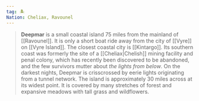 ```yaml
---
tag: 🏝️
Nation: Cheliax, Ravounel
---
```

> **Deepmar** is a small coastal island 75 miles from the mainland of [[Ravounel]]. It is only a short boat ride away from the city of [[Vyre]] on [[Vyre Island]]. The closest coastal city is [[Kintargo]]. Its southern coast was formerly the site of a [[Cheliax|Chelish]] mining facility and penal colony,  which has recently been discovered to be abandoned, and the few survivors mutter about *the lights from below*. On the darkest nights, Deepmar is crisscrossed by eerie lights originating from a tunnel network.
> The island is approximately 30 miles across at its widest point. It is covered  by many stretches of forest and expansive meadows with tall grass and wildflowers.









